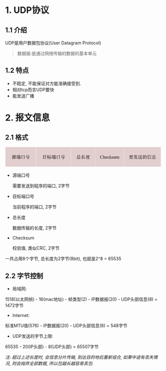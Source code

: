 # 1. UDP协议

## 1.1 介绍

UDP是用户数据包协议(User Datagram Protocol)

> 数据报:是通过网络传输的数据的基本单元


## 1.2 特点

* 不稳定, 不能保证对方能准确接受到.
* 相对tcp而言UDP要快
* 能发送广播

# 2. 报文信息

## 2.1 格式



![图片描述](.image/02-UDP%E5%8D%8F%E8%AE%AE/5e44af320001a2af14740186.png)

* 源端口号

  需要发送到程序的端口, 2字节

* 目标端口号

  当前程序的端口, 2字节

* 总长度

  数据传输的长度, 2字节

* Checksum

  校验值, 类似CRC, 2字节

一共占用8个字节, 总长度为2字节(8bit), 也就是2^8 = 65535

## 2.2 字节控制

* 局域网: 

 1518(以太网帧) - 16(mac地址) - 帧类型(2) - IP数据报(20) - UDP头部信息(8) = 1472字节

* Internet: 

 标准MTU值(576) - IP数据报(20) - UDP头部信息(8) = 548字节

* UDP发送的字节上限:

 65535 - 20(IP头部) - 8(UDP头部) = 65507字节 

*注: 超过上述长度时, 会信息分片传输, 到达目的地后重新组合, 如果中途有丢失情况, 则会抛弃全部数据, 所以包越长越容易丢包.*


